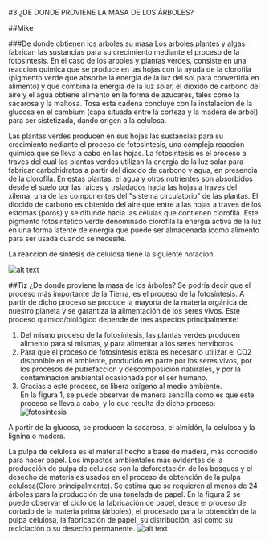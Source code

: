 #3 ¿DE DONDE PROVIENE LA MASA DE LOS ÁRBOLES?

##Mike

###De donde obtienen los arboles su masa
Los arboles plantes y algas fabrican las sustancias para su crecimiento mediante el proceso de la fotosintesis. 
En el caso de los arboles y plantas verdes, consiste en una reaccion quimica que se produce en las hojas con la ayuda de la clorofila (pigmento verde que absorbe la energia  de la luz  del sol para convertirla en alimento) y que combina la energia de la luz solar, el dioxido de carbono del aire y el agua obtiene alimento en la forma de azucares, tales como la sacarosa y la maltosa.
Tosa esta cadena concluye con la instalacion de la glucosa en el cambium (capa situada entre la corteza y la madera de arbol) para ser sistetizada, dando origen a la celulosa.

Las plantas verdes producen en sus hojas las sustancias para su crecimiento nediante el proceso de fotosintesis, una compleja reaccion quimica que se lleva a cabo en las hojas. La fotosintesis es el proceso a traves del cual las plantas verdes utilizan la energia de la luz solar para fabricar carbohidratos a partir del dioxido de carbono y agua, en presencia de la clorofila. En estas plantas. el agua y otros nutrientes son absorbidos desde el suelo por las raices y trsladados hacia las hojas a traves del xilema, una de las componentes del "sistema circulatorio" de las plantas. El diocido de carbono es obtenido del aire que entre a las hojas a traves de los estomas (poros) y se difunde hacia las celulas que contienen clorofila. Este pigmento fotosintetico verde denominado clorofila la energia activa de la luz en una forma latente de energia que puede ser almacenada (como alimento para ser usada cuando se necesite.

La reaccion de sintesis de celulosa tiene la siguiente notacion.

![alt text](http://i63.tinypic.com/25tazv9.jpg "Fotosintesis")



##Tiz ¿De donde proviene la masa de los árboles?
Se podría decir que el proceso más importante de la Tierra, es el proceso de la fotosíntesis. A partir de dicho proceso se produce
la mayoría de la materia orgánica de nuestro planeta y se garantiza la alimentación de los seres vivos. 
Este proceso químico/biológico depende de tres aspectos principalmente:  
1. Del mismo proceso de la fotosíntesis, las plantas verdes producen alimento para si mismas, y para alimentar a los seres hervíboros.  
2. Para que el proceso de fotosíntesis exista es necesario utilizar el CO2 disponible en el ambiente, producido en parte por los seres
vivos, por los procesos de putrefaccion y descomposición naturales, y por la contaminación ambiental ocasionada por el ser humano.  
3. Gracias a este proceso, se libera oxígeno al medio ambiente.  
En la figura 1, se puede observar de manera sencilla como es que este proceso se lleva a cabo, y lo que resulta de dicho proceso.
![fotosintesis](https://cloud.githubusercontent.com/assets/16943736/13577792/3517f620-e449-11e5-9ace-6fa042f86a59.jpg)

A partir de la glucosa, se producen la sacarosa, el almidón, la celulosa y la lignina o madera. 

La pulpa de celulosa es el material hecho a base de madera, más conocido para hacer papel. Los impactos ambientales más evidentes de 
la producción de pulpa de celulosa son la deforestación de los bosques y el desecho de materiales usados en el proceso de obtención de
la pulpa celulosa(Cloro principalmente). Se estima que se requieren al menos de 24 árboles para la producción de una tonelada de papel. 
En la figura 2 se puede observar el ciclo de la fabricación de papel, desde el proceso de cortado de la materia prima
(árboles), el procesado para la obtención de la pulpa celulosa, la fabricación de papel, su distribución, asi como su reciclación o su
desecho permanente. 
![alt text](http://1.bp.blogspot.com/-M-Lm8Orlc6s/TwIm8SpJU8I/AAAAAAAAANE/SiZ6bRui6OE/s1600/papel+1.jpg "fig2")

